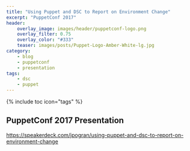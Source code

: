 ```yaml
---
title: "Using Puppet and DSC to Report on Environment Change"
excerpt: "PuppetConf 2017"
header:
    overlay_image: images/header/puppetconf-logo.png
    overlay_filter: 0.75
    overlay_color: "#333"
    teaser: images/posts/Puppet-Logo-Amber-White-lg.jpg
category:
    - blog
    - puppetconf
    - presentation
tags:
    - dsc
    - puppet
---
```


{% include toc icon="tags" %}

## PuppetConf 2017 Presentation

https://speakerdeck.com/jpogran/using-puppet-and-dsc-to-report-on-environment-change